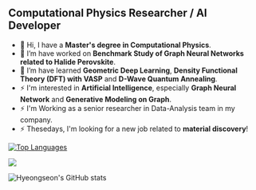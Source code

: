 
## Computational Physics Researcher / AI Developer

- 👋 Hi, I have a **Master's degree in Computational Physics**.
- 🔭 I’m have worked on **Benchmark Study of Graph Neural Networks related to Halide Perovskite**.
- 🌱 I’m have learned **Geometric Deep Learning**, **Density Functional Theory (DFT) with VASP** and **D-Wave Quantum Annealing**. 
- ⚡ I'm interested in **Artificial Intelligence**, especially **Graph Neural Network** and **Generative Modeling on Graph**.
- ⚡ I'm Working as a senior researcher in Data-Analysis team in my company.
- ⚡ Thesedays, I'm looking for a new job related to **material discovery**!

[![Top Languages](https://github-readme-stats.vercel.app/api/top-langs/?username=Amadeus-System&layout=compact&theme=compact&langs_count=5&hide=jupyter%20notebook)](https://github.com/anuraghazra/github-readme-stats)

<a href="버튼을 눌렀을 때 이동할 링크" target="_blank"><img src="https://img.shields.io/badge/3776AB?style=flat-square&logo=로고&logoColor=3776AB"/></a>

![Hyeongseon's GitHub stats](https://github-readme-stats.vercel.app/api?username=Amadeus-System&show_icons=true&theme=radical)
